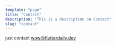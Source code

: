 ```yaml
---
template: "page"
title: "Contact"
description: "This is a description on Contact"
slug: "contact"
---
```


just contact wow@flutterdaily.dev
